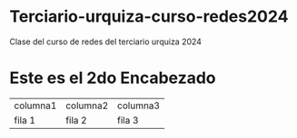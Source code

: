 # Terciario-urquiza-curso-redes2024
Clase del curso de redes del terciario urquiza 2024

<h1>Este es el 2do Encabezado</h1>


<table>
  <tr>
    <td>columna1</td>
    <td>columna2</td>
    <td>columna3</td>

 
  </tr>

   <tr>
    <td>fila 1</td>
    <td>fila 2</td>
    <td>fila 3</td>

 
  </tr>
</table>
